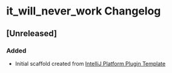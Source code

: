 <!-- Keep a Changelog guide -> https://keepachangelog.com -->

# it_will_never_work Changelog

## [Unreleased]
### Added
- Initial scaffold created from [IntelliJ Platform Plugin Template](https://github.com/JetBrains/intellij-platform-plugin-template)
